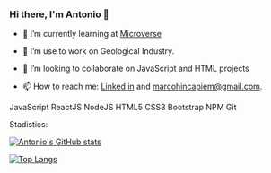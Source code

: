 ### Hi there, I'm Antonio 👋

- 🌱 I’m currently learning at [Microverse](https://github.com/microverseinc)

- 🔭 I’m use to work on Geological Industry.

- 👯 I’m looking to collaborate on JavaScript and HTML projects

- 📫 How to reach me: [Linked in](https://www.linkedin.com/in/marco-hincapi%C3%A9-7a76751a3/) and marcohincapiem@gmail.com.

JavaScript ReactJS NodeJS HTML5 CSS3 Bootstrap NPM Git

Stadistics:

[![Antonio's GitHub stats](https://github-readme-stats.vercel.app/api?username=AntonioHincapie&show_icons=true&theme=dark)](https://github.com/AntonioHincapie/github-readme-stats)

[![Top Langs](https://github-readme-stats.vercel.app/api/top-langs/?username=AntonioHincapie&layout=compact&show_icons=true&theme=dark)](https://github.com/AntonioHincapie/github-readme-stats)
